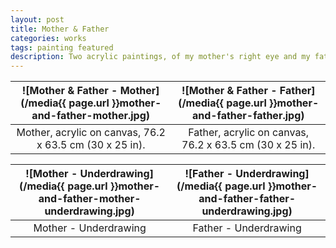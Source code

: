 ```yaml
---
layout: post
title: Mother & Father
categories: works
tags: painting featured
description: Two acrylic paintings, of my mother's right eye and my father's left eye.
---
```


![Mother & Father - Mother](/media{{ page.url }}mother-and-father-mother.jpg) | ![Mother & Father - Father](/media{{ page.url }}mother-and-father-father.jpg)
:----------: | :----------:
Mother, acrylic on canvas, 76.2 x 63.5 cm (30 x 25 in). | Father, acrylic on canvas, 76.2 x 63.5 cm (30 x 25 in).

![Mother - Underdrawing](/media{{ page.url }}mother-and-father-mother-underdrawing.jpg) | ![Father - Underdrawing](/media{{ page.url }}mother-and-father-father-underdrawing.jpg)
:----------: | :----------:
Mother - Underdrawing | Father - Underdrawing

